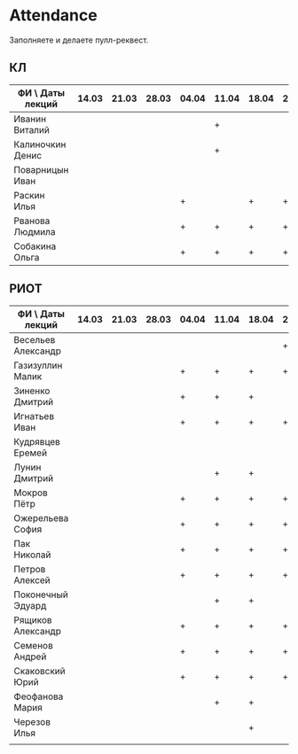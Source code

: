 ﻿# Attendance

Заполняете и делаете пулл-реквест.

## КЛ

| ФИ \ Даты лекций     |14.03|21.03|28.03|04.04|11.04|18.04|25.04|16.05| Сумма |
|----------------------|-----|-----|-----|-----|-----|-----|-----|-----|-------|
| Иванин Виталий       |     |     |     |     |  +  |     |     |     |       |
| Калиночкин Денис     |     |     |     |     |  +  |     |     |     |       |
| Поварницын Иван      |     |     |     |     |     |     |     |     |       |
| Раскин Илья          |     |     |     |  +  |     |  +  |  +  |     |       |
| Рванова Людмила      |     |     |     |  +  |  +  |  +  |  +  |     |       |
| Собакина Ольга       |     |     |     |  +  |  +  |  +  |  +  |     |       |

## РИОТ

| ФИ \ Даты лекций     |14.03|21.03|28.03|04.04|11.04|18.04|25.04|16.05| Сумма |
|----------------------|-----|-----|-----|-----|-----|-----|-----|-----|-------|
| Весельев Александр   |     |     |     |     |     |     |  +  |     |       |
| Газизуллин Малик     |     |     |     |  +  |  +  |  +  |  +  |     |       |
| Зиненко Дмитрий      |     |     |     |  +  |  +  |  +  |     |     |       |
| Игнатьев Иван        |     |     |     |  +  |  +  |  +  |  +  |     |       |
| Кудрявцев Еремей     |     |     |     |     |     |     |     |     |       |
| Лунин Дмитрий        |     |     |     |     |  +  |  +  |     |     |       |
| Мокров Пётр          |     |     |     |  +  |  +  |  +  |  +  |     |       |
| Ожерельева София     |     |     |     |  +  |  +  |  +  |  +  |     |       |
| Пак Николай          |     |     |     |  +  |  +  |  +  |  +  |     |       |
| Петров Алексей       |     |     |     |  +  |  +  |  +  |  +  |     |       |
| Поконечный Эдуард    |     |     |     |     |  +  |  +  |     |     |       |
| Рящиков Александр    |     |     |     |  +  |  +  |  +  |  +  |     |       |
| Семенов Андрей       |     |     |     |  +  |  +  |  +  |  +  |     |       |
| Скаковский Юрий      |     |     |     |  +  |  +  |  +  |  +  |     |       |
| Феофанова Мария      |     |     |     |     |  +  |  +  |     |     |       |
| Черезов Илья         |     |     |     |     |     |  +  |     |     |       |
|                      |     |     |     |     |     |     |     |     |       |
